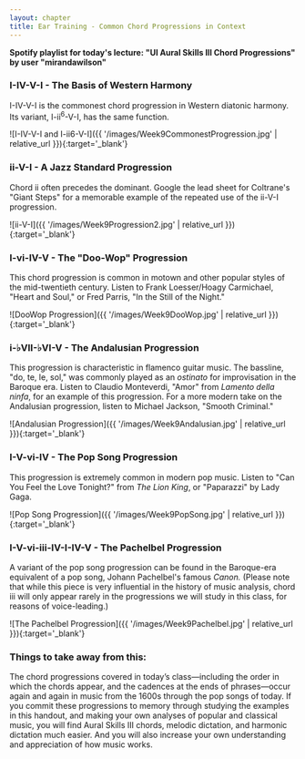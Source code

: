 ```yaml
---
layout: chapter
title: Ear Training - Common Chord Progressions in Context
---
```


**Spotify playlist for today's lecture: "UI Aural Skills III Chord Progressions" by user "mirandawilson"**

### I-IV-V-I - The Basis of Western Harmony

I-IV-V-I is the commonest chord progression in Western diatonic harmony. Its variant, I-ii<sup>6</sup>-V-I, has the same function.

![I-IV-V-I and I-ii6-V-I]({{ '/images/Week9CommonestProgression.jpg' | relative_url }}){:target='_blank'}

### ii-V-I - A Jazz Standard Progression

Chord ii often precedes the dominant. Google the lead sheet for Coltrane's "Giant Steps" for a memorable example of the repeated use of the ii-V-I progression.

![ii-V-I]({{ '/images/Week9Progression2.jpg' | relative_url }}){:target='_blank'}

### I-vi-IV-V - The "Doo-Wop" Progression

This chord progression is common in motown and other popular styles of the mid-twentieth century. Listen to Frank Loesser/Hoagy Carmichael, "Heart and Soul," or Fred Parris, "In the Still of the Night."

![DooWop Progression]({{ '/images/Week9DooWop.jpg' | relative_url }}){:target='_blank'}

### i-&#9837;VII-&#9837;VI-V - The Andalusian Progression

This progression is characteristic in flamenco guitar music. The bassline, "do, te, le, sol," was commonly played as an *ostinato* for improvisation in the Baroque era. Listen to Claudio Monteverdi, "Amor" from *Lamento della ninfa*, for an example of this progression. For a more modern take on the Andalusian progression, listen to Michael Jackson, "Smooth Criminal."

![Andalusian Progression]({{ '/images/Week9Andalusian.jpg' | relative_url }}){:target='_blank'}

### I-V-vi-IV - The Pop Song Progression

This progression is extremely common in modern pop music. Listen to "Can You Feel the Love Tonight?" from *The Lion King*, or "Paparazzi" by Lady Gaga.

![Pop Song Progression]({{ '/images/Week9PopSong.jpg' | relative_url }}){:target='_blank'}

### I-V-vi-iii-IV-I-IV-V - The Pachelbel Progression

A variant of the pop song progression can be found in the Baroque-era equivalent of a pop song, Johann Pachelbel's famous *Canon.* (Please note that while this piece is very influential in the history of music analysis, chord iii will only appear rarely in the progressions we will study in this class, for reasons of voice-leading.)

![The Pachelbel Progression]({{ '/images/Week9Pachelbel.jpg' | relative_url }}){:target='_blank'}

### Things to take away from this:

The chord progressions covered in today’s class—including the order in which the chords appear, and the cadences at the ends of phrases—occur again and again in music from the 1600s through the pop songs of today. If you commit these progressions to memory through studying the examples in this handout, and making your own analyses of popular and classical music, you will find Aural Skills III chords, melodic dictation, and harmonic dictation much easier. And you will also increase your own understanding and appreciation of how music works.

